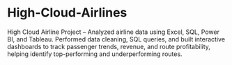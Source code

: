 # High-Cloud-Airlines
High Cloud Airline Project – Analyzed airline data using Excel, SQL, Power BI, and Tableau. Performed data cleaning, SQL queries, and built interactive dashboards to track passenger trends, revenue, and route profitability, helping identify top-performing and underperforming routes.
